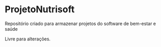 # ProjetoNutrisoft
 Repositório criado para armazenar projetos do software de bem-estar e saúde 

 Livre para alterações.
